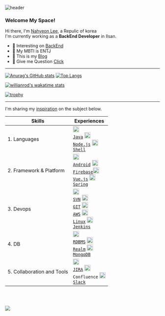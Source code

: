 ![header](https://capsule-render.vercel.app/api?type=slice&color=FFD159&text=🐤🐥🐣&fontAlign=70)

<!-- [![Hits](https://hits.seeyoufarm.com/api/count/incr/badge.svg?url=https%3A%2F%2Fgithub.com%2Fjogilsang&count_bg=%233DDB86&title_bg=%23073642&icon=android.svg&icon_color=%233DDB86&title=hits&edge_flat=false)](https://hits.seeyoufarm.com) -->

### Welcome My Space!

Hi there, I'm [Nahyeon Lee](https://www.linkedin.com/in/NahyeonLee), a Repulic of korea   
I'm currently working as a <b>BackEnd Developer</b> in Ilsan.

<!-- - 📱  interesting on [Android](https://github.com/jogilsang/manual-android/tree/master/0.Android) -->
- 🌱 Interesting on [BackEnd](https://github.com/sksmsdlskgus)  
- 🐳 My MBTI is ENTJ
- 🤙 This is my [Blog](https://velog.io/@lnh03280) 
- 💬 Give me Question [Click](https://github.com/sksmsdlskgus) 


---

[![Anurag's GitHub stats](https://github-readme-stats.vercel.app/api?username=sksmsdlskgus&line_height=24&hide_rank=true&&layout=compact&theme=white)](https://github.com/sksmsdlskgus/sksmsdlskgus)
[![Top Langs](https://github-readme-stats.vercel.app/api/top-langs/?username=sksmsdlskgus&layout=compact&langs_count=8&theme=white)](https://github.com/sksmsdlskgus?tab=repositories&q=&type=&language=java&sort=)

<!-- IDE의 활동이 기록 -->
[![willianrod's wakatime stats](https://github-readme-stats.vercel.app/api/wakatime?username=sksmsdlskgus)](https://wakatime.com/@sksmsdlskgus)

<!-- 배경화면 트로피 설정 -->
[![trophy](https://github-profile-trophy.vercel.app/?username=sksmsdlskgus&theme=flat&column=7)](https://github.com/ryo-ma/github-profile-trophy)

---


I'm sharing my [inspiration](https://blog.naver.com/) on the subject below.   

|Skills|Experiences|
|---|---|
|1. Languages|<code><img alt = "1.1 Java" height="20" src="https://cdn.icon-icons.com/icons2/2108/PNG/512/java_icon_130901.png"> <a href="https://github.com/jogilsang/dev/tree/master/1.java">Java</a></code> <code><img alt = "1.3 Node.js" height="20" src="https://cdn.icon-icons.com/icons2/2415/PNG/512/nodejs_plain_logo_icon_146409.png"> <a href="https://github.com/jogilsang/code/tree/master/2.nodejs">Node.js</a></code> <code><img alt = "1.4 shell" height="20" src="https://cdn4.iconfinder.com/data/icons/proglyphs-computers-and-development/512/Terminal-512.png"> <a href="https://github.com/jogilsang/devops/tree/master/4.linux/shell">Shell</a></code> |
|2. Framework & Platform| <code><img alt = "2.1 Android" height="20" src="https://cdn.icon-icons.com/icons2/836/PNG/512/Android_icon-icons.com_66772.png"> <a href="https://github.com/jogilsang/code/tree/master/3.android">Android</a></code> <code><img alt = "2.2 Firebase" height="20" src="https://cdn.icon-icons.com/icons2/691/PNG/512/google_firebase_icon-icons.com_61475.png"> <a href="https://github.com/jogilsang/code/tree/master/3.android/1.Firebase">Firebase</a></code><code><img alt = "2.4 Vue" height="20" src="https://cdn.icon-icons.com/icons2/2107/PNG/512/file_type_vue_icon_130078.png"> <a href="https://github.com/jogilsang/code/tree/master/6.vuejs">Vue.js</a></code> <code><img alt = "2.5 Spring" height="20" src="https://cdn.icon-icons.com/icons2/1250/PNG/512/1494258020-leafspringplantecologygreen_84346.png"> <a href="https://github.com/jogilsang/code/tree/master/7.spring">Spring</a></code> |
|3. Devops|<code><img alt = "3.1 SVN" height="20" src="https://cdn.icon-icons.com/icons2/2107/PNG/512/file_type_subversion_icon_130138.png"> <a href="https://github.com/jogilsang/devops/tree/master/13.scm/2.svn">SVN</a></code> <code><img alt = "3.2 GIT" height="20" src="https://cdn.icon-icons.com/icons2/2107/PNG/512/file_type_git_icon_130581.png"> <a href="https://github.com/jogilsang/devops/tree/master/13.scm/1.git">GIT</a></code> <code><img alt = "3.3 AWS" height="20" src="https://cdn.icon-icons.com/icons2/2107/PNG/512/file_type_aws_icon_130732.png"> <a href="https://github.com/jogilsang/devops/tree/master/1.aws">AWS</a></code> <code><img alt = "3.4 Linux" height="20" src="https://cdn.icon-icons.com/icons2/195/PNG/256/OS_Linux_23399.png"> <a href="https://github.com/jogilsang/devops/tree/master/4.linux">Linux</a></code> <code><img alt = "3.5 Jenkins" height="20" src="https://cdn.icon-icons.com/icons2/2107/PNG/512/file_type_jenkins_icon_130515.png"> <a href="https://github.com/jogilsang/manual-devops/tree/master/3.jenkins">Jenkins</a></code> |
|4. DB|<code><img alt = "4.1 RDBMS" height="20" src="https://cdn.icon-icons.com/icons2/2107/PNG/512/file_type_light_db_icon_130469.png"> <a href="https://github.com/jogilsang/manual-db">RDBMS</a></code> <code><img alt = "4.2 Realm" height="20" src="https://pbs.twimg.com/profile_images/1364973913554497536/_ut-Y6_f_400x400.jpg"> <a href="https://github.com/jogilsang/manual-db/tree/master/3.realm">Realm</a></code> <code><img alt = "4.3 MongoDB" height="20" src="https://cdn.icon-icons.com/icons2/2107/PNG/512/file_type_mongo_icon_130383.png"> <a href="https://github.com/jogilsang/manual-db/tree/master/6.mongoDB">MongoDB</a></code> |
|5. Collaboration and Tools|<code><img alt = "5.1 JIRA" height="20" src="https://cdn.icon-icons.com/icons2/2429/PNG/512/jira_logo_icon_147274.png"> <a href="https://github.com/jogilsang/manual-jira">JIRA</a></code> <code><img alt = "5.2 Confluence" height="20" src="https://cdn.icon-icons.com/icons2/2429/PNG/512/confluence_logo_icon_147305.png"> Confluence</code> <code><img alt = "5.3 Slack" height="20" src="https://cdn.icon-icons.com/icons2/2429/PNG/512/slack_logo_icon_147236.png"> <a href="https://github.com/jogilsang/manual-slack">Slack</a></code>|
<br>
<br>


![](./profile-3d-contrib/profile-green-animate.svg)
